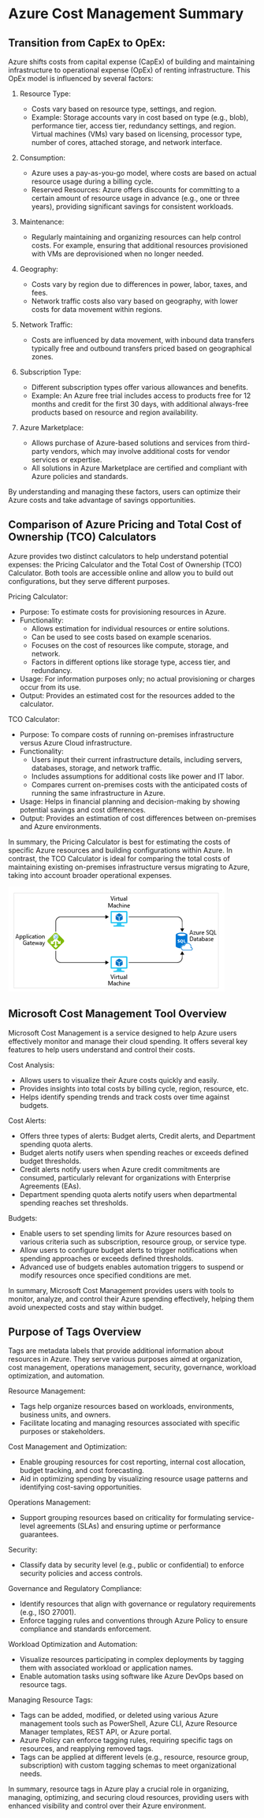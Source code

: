 # Azure Cost Management Summary
 
## Transition from CapEx to OpEx:
Azure shifts costs from capital expense (CapEx) of building and maintaining infrastructure to operational expense (OpEx) of renting infrastructure. This OpEx model is influenced by several factors:
 
1. Resource Type:
   - Costs vary based on resource type, settings, and region.
   - Example: Storage accounts vary in cost based on type (e.g., blob), performance tier, access tier, redundancy settings, and region. Virtual machines (VMs) vary based on licensing, processor type, number of cores, attached storage, and network interface.
 
2. Consumption:
   - Azure uses a pay-as-you-go model, where costs are based on actual resource usage during a billing cycle.
   - Reserved Resources: Azure offers discounts for committing to a certain amount of resource usage in advance (e.g., one or three years), providing significant savings for consistent workloads.
 
3. Maintenance:
   - Regularly maintaining and organizing resources can help control costs. For example, ensuring that additional resources provisioned with VMs are deprovisioned when no longer needed.
 
4. Geography:
   - Costs vary by region due to differences in power, labor, taxes, and fees.
   - Network traffic costs also vary based on geography, with lower costs for data movement within regions.
 
5. Network Traffic:
   - Costs are influenced by data movement, with inbound data transfers typically free and outbound transfers priced based on geographical zones.
 
6. Subscription Type:
   - Different subscription types offer various allowances and benefits.
   - Example: An Azure free trial includes access to products free for 12 months and credit for the first 30 days, with additional always-free products based on resource and region availability.
 
7. Azure Marketplace:
   - Allows purchase of Azure-based solutions and services from third-party vendors, which may involve additional costs for vendor services or expertise.
   - All solutions in Azure Marketplace are certified and compliant with Azure policies and standards.
 
By understanding and managing these factors, users can optimize their Azure costs and take advantage of savings opportunities.
 
## Comparison of Azure Pricing and Total Cost of Ownership (TCO) Calculators
 
Azure provides two distinct calculators to help understand potential expenses: the Pricing Calculator and the Total Cost of Ownership (TCO) Calculator. Both tools are accessible online and allow you to build out configurations, but they serve different purposes.
 
Pricing Calculator:
- Purpose: To estimate costs for provisioning resources in Azure.
- Functionality: 
  - Allows estimation for individual resources or entire solutions.
  - Can be used to see costs based on example scenarios.
  - Focuses on the cost of resources like compute, storage, and network.
  - Factors in different options like storage type, access tier, and redundancy.
- Usage: For information purposes only; no actual provisioning or charges occur from its use.
- Output: Provides an estimated cost for the resources added to the calculator.
 
TCO Calculator:
- Purpose: To compare costs of running on-premises infrastructure versus Azure Cloud infrastructure.
- Functionality:
  - Users input their current infrastructure details, including servers, databases, storage, and network traffic.
  - Includes assumptions for additional costs like power and IT labor.
  - Compares current on-premises costs with the anticipated costs of running the same infrastructure in Azure.
- Usage: Helps in financial planning and decision-making by showing potential savings and cost differences.
- Output: Provides an estimation of cost differences between on-premises and Azure environments.
 
In summary, the Pricing Calculator is best for estimating the costs of specific Azure resources and building configurations within Azure. In contrast, the TCO Calculator is ideal for comparing the total costs of maintaining existing on-premises infrastructure versus migrating to Azure, taking into account broader operational expenses.

![grafik4](../Pictures/grafik4.png)

## Microsoft Cost Management Tool Overview
 
Microsoft Cost Management is a service designed to help Azure users effectively monitor and manage their cloud spending. It offers several key features to help users understand and control their costs.
 
Cost Analysis:
- Allows users to visualize their Azure costs quickly and easily.
- Provides insights into total costs by billing cycle, region, resource, etc.
- Helps identify spending trends and track costs over time against budgets.
 
Cost Alerts:
- Offers three types of alerts: Budget alerts, Credit alerts, and Department spending quota alerts.
- Budget alerts notify users when spending reaches or exceeds defined budget thresholds.
- Credit alerts notify users when Azure credit commitments are consumed, particularly relevant for organizations with Enterprise Agreements (EAs).
- Department spending quota alerts notify users when departmental spending reaches set thresholds.
 
Budgets:
- Enable users to set spending limits for Azure resources based on various criteria such as subscription, resource group, or service type.
- Allow users to configure budget alerts to trigger notifications when spending approaches or exceeds defined thresholds.
- Advanced use of budgets enables automation triggers to suspend or modify resources once specified conditions are met.
 
In summary, Microsoft Cost Management provides users with tools to monitor, analyze, and control their Azure spending effectively, helping them avoid unexpected costs and stay within budget.
 
## Purpose of Tags Overview
 
Tags are metadata labels that provide additional information about resources in Azure. They serve various purposes aimed at organization, cost management, operations management, security, governance, workload optimization, and automation.
 
Resource Management:
- Tags help organize resources based on workloads, environments, business units, and owners.
- Facilitate locating and managing resources associated with specific purposes or stakeholders.
 
Cost Management and Optimization:
- Enable grouping resources for cost reporting, internal cost allocation, budget tracking, and cost forecasting.
- Aid in optimizing spending by visualizing resource usage patterns and identifying cost-saving opportunities.
 
Operations Management:
- Support grouping resources based on criticality for formulating service-level agreements (SLAs) and ensuring uptime or performance guarantees.
 
Security:
- Classify data by security level (e.g., public or confidential) to enforce security policies and access controls.
 
Governance and Regulatory Compliance:
- Identify resources that align with governance or regulatory requirements (e.g., ISO 27001).
- Enforce tagging rules and conventions through Azure Policy to ensure compliance and standards enforcement.
 
Workload Optimization and Automation:
- Visualize resources participating in complex deployments by tagging them with associated workload or application names.
- Enable automation tasks using software like Azure DevOps based on resource tags.
 
Managing Resource Tags:
- Tags can be added, modified, or deleted using various Azure management tools such as PowerShell, Azure CLI, Azure Resource Manager templates, REST API, or Azure portal.
- Azure Policy can enforce tagging rules, requiring specific tags on resources, and reapplying removed tags.
- Tags can be applied at different levels (e.g., resource, resource group, subscription) with custom tagging schemas to meet organizational needs.
 
In summary, resource tags in Azure play a crucial role in organizing, managing, optimizing, and securing cloud resources, providing users with enhanced visibility and control over their Azure environment.
 
